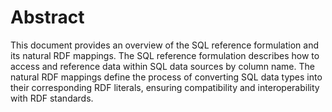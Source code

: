 # Abstract

This document provides an overview of the SQL reference formulation and its natural RDF mappings. The SQL reference formulation describes how to access and reference data within SQL data sources by column name. The natural RDF mappings define the process of converting SQL data types into their corresponding RDF literals, ensuring compatibility and interoperability with RDF standards. 
